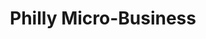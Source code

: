 ---
pid: MP87
title: Philly Micro-Business
location_transcription: vacant lots
zipcode: '19141'
outside_phl: 
neighborhood: Logan
age: '22'
age_range: 20-29
instagram: 
image_file_name: MP_87.jpg
proposal_transcription: Set up Art galleries in a pop-up fashion using public owend
  vacant lots - pop-up storage container spaces micro business spaces
topic: Art
topic_summary: '0'
type: Infrastructure,Space
keywords_other: 
credit: Tyler goffido
image_labels: 
twitter: 
facebook: 
permalink: "/monuments/mp87/"
layout: item-page
---